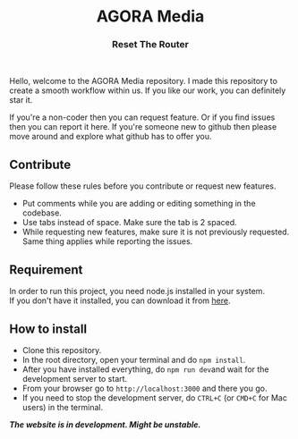 <h1 align="center"> AGORA Media </h1>
<h3 align="center">Reset The Router</h3><br>

Hello, welcome to the AGORA Media repository.
I made this repository to create a smooth workflow within us.
If you like our work, you can definitely star it.

If you're a non-coder then you can request feature. Or if you find issues then you can report it here.
If you're someone new to github then please move around and explore what github has to offer you.

## Contribute
Please follow these rules before you contribute or request new features.
<br>

* Put comments while you are adding or editing something in the codebase.
* Use tabs instead of space. Make sure the tab is 2 spaced.
* While requesting new features, make sure it is not previously requested. Same thing applies while reporting the issues.

## Requirement
In order to run this project, you need node.js installed in your system.<br>
If you don't have it installed, you can download it from [here](https://nodejs.org/en/).

## How to install

* Clone this repository.
* In the root directory, open your terminal and do `npm install`.
* After you have installed everything, do `npm run dev`and wait for the development server to start.
* From your browser go to `http://localhost:3000` and there you go.
* If you need to stop the development server, do `CTRL+C` (or `CMD+C` for Mac users) in the terminal.

***The website is in development. Might be unstable.***
